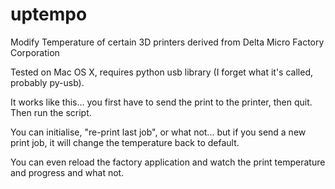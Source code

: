 uptempo
=======

Modify Temperature of certain 3D printers derived from Delta Micro Factory Corporation

Tested on Mac OS X, requires python usb library (I forget what it's called, probably py-usb).

It works like this... you first have to send the print to the printer, then quit. Then run the script.

You can initialise, "re-print last job", or what not... but if you send a new print job, it will change the temperature back to default.

You can even reload the factory application and watch the print temperature and progress and what not.


